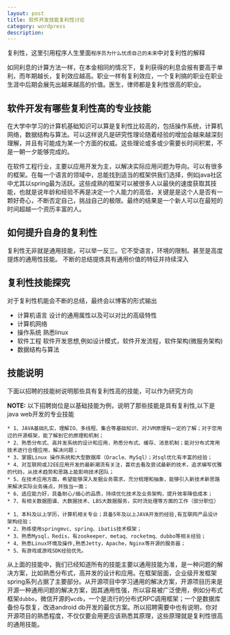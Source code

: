 ```yaml
---
layout: post
title: 软件开发技能复利性讨论
category: wordpress
description: 
---
```


复利性，这里引用程序人生里面`程序员为什么忧虑自己的未来`中对复利性的解释

如同利息的计算方法一样，在本金相同的情况下，复利获得的利息会报有要高于单利，而年期越长，复利效应越高。职业一样有复利效应，一个复利搞的职业在职业生涯中后期会展先出越来越高的价值。医生，律师都是复利性很高的职业。

## 软件开发有哪些复利性高的专业技能

在大学中学习的计算机基础知识可以算是复利性比较高的，包括操作系统，计算机网络，数据结构与算法。可以这样说凡是研究性理论随着经验的增加会越来越深刻理解，并且有可能成为某一个方面的权威。这些理论或多或少需要长时间积累，不是一朝一夕能够完成的。

在软件工程行业，主要以应用开发为主，以解决实际应用问题为导向。可以有很多的框架。在每一个语言的领域中，总能找到适当的框架供我们选择，例如java社区中尤其以spring最为活跃。这些成熟的框架可以被很多人以最快的速度获取其技能，也就是说年龄和经验不再是决定一个人能力的高低，关键是是这个人是否有一颗好奇心，不断否定自己，挑战自己的极限。最终的结果是一个新人可以在最短的时间超越一个资历丰富的人。


## 如何提升自身的复利性

复利性无非就是通用技能，可以举一反三。它不受语言，环境的限制。甚至是高度提炼的通用性技能。
不断的总结提炼具有通用价值的特征并持续深入

## 复利性技能探究

对于复利性机能会不断的总结，最终会以博客的形式输出

* 计算机语言  设计的通用属性以及可以对比的高级特性
* 计算机网络 
* 操作系统 熟悉linux
* 软件工程 软件开发思想,例如设计模式，软件开发流程，软件架构(微服务架构)
* 数据结构与算法

## 技能说明

下面以招聘的技能树说明那些具有复利性高的技能，可以作为研究方向

**NOTE:** 以下招聘岗位是以基础技能为例，说明了那些技能是具有复利性,以下是java web开发的专业技能

```
* 1、JAVA基础扎实，理解IO、多线程、集合等基础知识、对JVM原理有一定的了解；对于您用过的开源框架，能了解到它的原理和机制； 
* 2、熟悉分布式、高并发系统的设计和应用，熟悉分布式、缓存、消息机制；能对分布式常用技术进行合理应用，解决问题；
* 3、掌握Linux 操作系统和大型数据库（Oracle、MySql）；对sql优化有丰富的经验； 
* 4、对互联网或J2EE应用开发的最新潮流有关注，喜欢去看及尝试最新的技术，追求编写优雅的代码，从技术趋势和思路上能影响技术团队； 
* 5、在技术应用方面，希望能够深入发掘业务需求，充分梳理和抽象，能够引入新技术新思路来解决实际业务痛点，并独当一面； 
* 6、适应能力好，具备耐心/细心的品质，持续优化技术及业务架构，提升效率降低成本； 
* 7、有相关数据图谱、大数据技术、LBS大数据服务，实时流处理等方面的工作（部分职位）
```


```
* 1、本科及以上学历，计算机相关专业；具备5年及以上JAVA开发的经验,有互联网产品设计架构经验；
* 2、熟练使用springmvc、spring、ibatis技术框架；
* 3、熟悉Mysql，Redis，有zookeeper、metaq、rocketmq、dubbo等相关经验；
* 4、熟悉Linux环境及操作,熟悉Jetty，Apache，Nginx等开源的服务器；
* 5、有游戏或游戏SDK经验优先。
```

从上面的技能中，我们已经知道所有的技能主要以通用技能为准，是一种问题的解决方案，比如熟悉分布式，高并发的设计和应用。在框架层面，企业级开发框架spring系列占据了主要部分。从开源项目中学习通用的解决方案，开源项目历来是开源一种通用问题的解决方案，因其通用性强，所以容易被广泛使用，例如分布式框架`dubbo`，微信开源的`wcdb`，一个是流行的分布式RPC调用框架；一个是数据库备份与恢复，改进android db开发的最优方案。所以招聘需要中也有说明，你对开源项目的熟悉程度，不仅仅要会用更应该熟悉其原理，这些原理就是复利性很高的通用技能。
